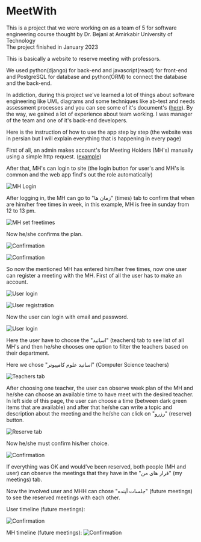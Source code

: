 # MeetWith
This is a project that we were working on as a team of 5 for software engineering course thought by Dr. Bejani at Amirkabir University of Technology  
The project finished in January 2023

This is basically a website to reserve meeting with professors.

We used python(django) for back-end and javascript(react) for front-end and PostgreSQL for database and python(ORM) to connect the database and the back-end.

In addiction, during this project we've learned a lot of things about software engineering like UML diagrams and some techniques like ab-test and needs assessment processes and you can see some of it's document's 
([here](https://raw.githubusercontent.com/bateni1380/MeetWith/master/images/mh1.jpg)). 
By the way, we gained a lot of experience about team working. I was manager of the team and one of it's back-end developers.

Here is the instruction of how to use the app step by step (the website was in persian but I will explain everything that is happening in every page)


First of all, an admin makes account's for Meeting Holders (MH's) manually using a simple http request. ([example](https://raw.githubusercontent.com/bateni1380/MeetWith/master/images/mh1.jpg))


After that, MH's can login to site (the login button for user's and MH's is common and the web app find's out the role automatically)

![MH Login](https://raw.githubusercontent.com/bateni1380/MeetWith/master/images/mh2.jpg)


After logging in, the MH can go to 
"زمان ها"
(times) tab to confirm that when are him/her free times in week, in this example, MH is free in sunday from 12 to 13 pm.

![MH set freetimes](https://raw.githubusercontent.com/bateni1380/MeetWith/master/images/mh3.jpg)


Now he/she confirms the plan.

![Confirmation](https://raw.githubusercontent.com/bateni1380/MeetWith/master/images/mh4.jpg)

![Confirmation](https://raw.githubusercontent.com/bateni1380/MeetWith/master/images/mh5.jpg)


So now the mentioned MH has entered him/her free times, now one user can register a meeting with the MH.
First of all the user has to make an account.

![User login](https://raw.githubusercontent.com/bateni1380/MeetWith/master/images/user1.jpg)

![User registration](https://raw.githubusercontent.com/bateni1380/MeetWith/master/images/user2.jpg)


Now the user can login with email and password.

![User login](https://raw.githubusercontent.com/bateni1380/MeetWith/master/images/user3.jpg)


Here the user have to choose the 
"اساتید"
(teachers) tab to see list of all MH's and then he/she chooses one option to filter the teachers based on their department.


Here we chose 
"اساتید علوم کامپیوتر"
(Computer Science teachers)

![Teachers tab](https://raw.githubusercontent.com/bateni1380/MeetWith/master/images/user4.jpg)


After choosing one teacher, the user can observe week plan of the MH and he/she can choose an available time to have meet with the desired teacher.
In left side of this page, the user can choose a time (between dark green items that are available) and after that he/she can write a topic and description about the meeting and the he/she can click on 
"رزرو"
(reserve) button.

![Reserve tab](https://raw.githubusercontent.com/bateni1380/MeetWith/master/images/user5.jpg)


Now he/she must confirm his/her choice.

![Confirmation](https://raw.githubusercontent.com/bateni1380/MeetWith/master/images/user6.jpg)


If everything was OK and would've been reserved, both people (MH and user) can observe the meetings that they have in the
"قرار های من"
(my meetings) tab.

Now the involved user and MHH can chose
"جلسات آینده"
(future meetings) to see the reserved meetings with each other.

User timeline (future meetings):

![Confirmation](https://raw.githubusercontent.com/bateni1380/MeetWith/master/images/final1.jpg)

MH timeline (future meetings):
![Confirmation](https://raw.githubusercontent.com/bateni1380/MeetWith/master/images/final2.jpg)



